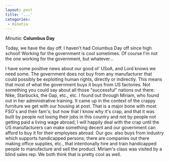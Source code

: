 ```yaml
---
layout: post
title: '...'
categories:
 - minutia
---
```


<i>Minutia:</i> <b>Columbus Day</b>

Today, we have the day off. I haven't had Columbus Day off since high school! Working for the government is cool sometimes. Of course I'm not the one working for the government, but whatever...

I have some positive news about our good ol' USoA, and Lord knows we need some. The government does not buy from any manufacturer that could possibly be exploiting human rights, directly or indirectly. This means that most of what the government buys it buys from US factories. Not something you could say about all those "successful" nations out there: Nike, Starbucks, the Gap, etc., etc. I found out through Miriam, who found out in her administrative training. It came up in the context of the crappy furniture we get with our housing at post. That is a major bone with most FSO's and their fam's; but now that I know why it's crap, and that it was built by people not losing their jobs in this country and not by people not getting paid a living wage abroad, I will happily deal with the crap until the US manufacturers can make something decent and our government can afford to buy it for their employees abroad. Our gov. also buys from industry which supports handicapped persons; there are companies out there making office supplies, etc., that intentionally hire and train handicapped people to manufacture and sell the product. Miriam's class was visited by a blind sales rep. We both think that is pretty cool as well.

